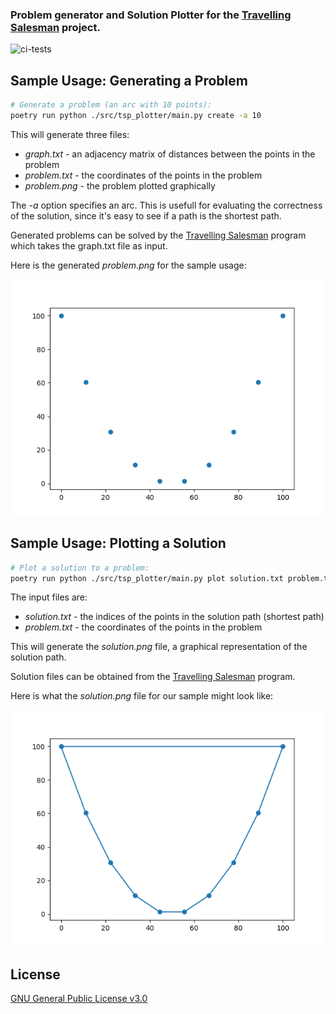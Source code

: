 ### Problem generator and Solution Plotter for the [Travelling Salesman](https://github.com/damonf/travelling_salesman) project.

![ci-tests](https://github.com/damonf/travelling-salesman-plotter/actions/workflows/ci-tests.yml/badge.svg)

## Sample Usage: Generating a Problem

```bash
# Generate a problem (an arc with 10 points):
poetry run python ./src/tsp_plotter/main.py create -a 10

```
This will generate three files:

- _graph.txt_ - an adjacency matrix of distances between the points in the problem
- _problem.txt_ - the coordinates of the points in the problem
- _problem.png_ - the problem plotted graphically

The _-a_ option specifies an arc.  This is usefull for evaluating the correctness of the solution, since it's easy to see if a path is the shortest path.

Generated problems can be solved by the [Travelling Salesman](https://github.com/damonf/travelling_salesman) program which takes the graph.txt file as input.

Here is the generated _problem.png_ for the sample usage:

![problem](problem.png "problem.png")


## Sample Usage: Plotting a Solution

```bash
# Plot a solution to a problem:
poetry run python ./src/tsp_plotter/main.py plot solution.txt problem.txt

```
The input files are:

- _solution.txt_ - the indices of the points in the solution path (shortest path)
- _problem.txt_ - the coordinates of the points in the problem

This will generate the _solution.png_ file, a graphical representation of the solution path.

Solution files can be obtained from the [Travelling Salesman](https://github.com/damonf/travelling_salesman) program.

Here is what the _solution.png_ file for our sample might look like:

![solution](solution.png "solution.png")

## License

[GNU General Public License v3.0](https://choosealicense.com/licenses/gpl-3.0/)

